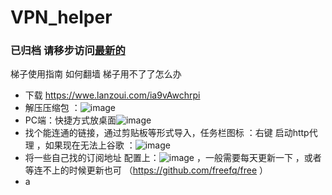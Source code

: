 # VPN_helper

### 已归档  请移步访问[最新的](https://github.com/330132662/self-introduction/blob/main/%E6%96%87%E7%AB%A0/%E5%B7%A5%E4%BD%9C%E6%95%88%E7%8E%87/VPN_helper%E6%A2%AF%E5%AD%90%E4%BD%BF%E7%94%A8%E6%8C%87%E5%8D%97%E8%BF%9B%E9%98%B6.md)

梯子使用指南   如何翻墙  梯子用不了了怎么办  

* 下载 https://wwe.lanzoui.com/ia9vAwchrpi   
* 解压压缩包 ：![image](https://user-images.githubusercontent.com/16251288/141039187-40bef920-61de-4d69-909e-cb1eced56804.png)  
* PC端：快捷方式放桌面![image](https://user-images.githubusercontent.com/16251288/141039242-75039f1e-5cfd-4463-9fb9-eaf177162dc6.png)  
* 找个能连通的链接，通过剪贴板等形式导入，任务栏图标 ：右键    启动http代理 ，如果现在无法上谷歌 ：![image](https://user-images.githubusercontent.com/16251288/141039360-0e1891cd-64cd-48df-9af4-685700c5858a.png)  
* 将一些自己找的订阅地址  配置上：![image](https://user-images.githubusercontent.com/16251288/141039446-4cdab817-6748-4075-8209-be67dc4d36b5.png) ，一般需要每天更新一下 ，或者等连不上的时候更新也可 （https://github.com/freefq/free ）   
* a
